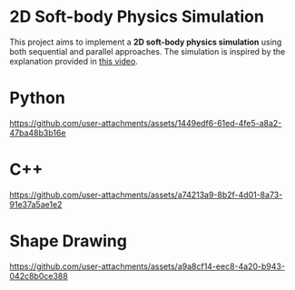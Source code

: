 # 2D Soft-body Physics Simulation  

This project aims to implement a **2D soft-body physics simulation** using both sequential and parallel approaches. The simulation is inspired by the explanation provided in [this video](https://www.youtube.com/watch?v=3OmkehAJoyo).

# Python
https://github.com/user-attachments/assets/1449edf6-61ed-4fe5-a8a2-47ba48b3b16e

# C++
https://github.com/user-attachments/assets/a74213a9-8b2f-4d01-8a73-91e37a5ae1e2

# Shape Drawing
https://github.com/user-attachments/assets/a9a8cf14-eec8-4a20-b943-042c8b0ce388





